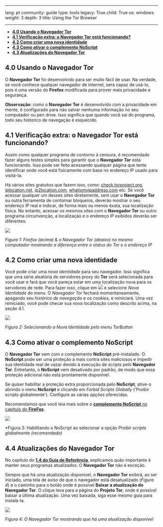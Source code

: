 

---

lang: pt
community: guide
type: tools
legacy: True
child: True
os: windows
weight: 3
depth: 3
title: Using the Tor Browser

---

- [**4.0 Usando o Navegador Tor**](#4.0)
- [**4.1 Verificação extra: o Navegador Tor está funcionando?**](#4.1)
- [**4.2 Como criar uma nova identidade**](#4.2)
- [**4.3 Como ativar o complemento NoScript**](#4.3)
- [**4.3 Atualizações do Navegador Tor**](#4.3)


<a name="4.0"></a>
## 4.0 Usando o Navegador Tor ##

O **Navegador Tor** foi desenvolvido para ser muito fácil de usar. Na verdade, se você conhece qualquer navegador de internet, será capaz de usá-lo, pois é uma versão do **Firefox** modificada para prover mais privacidade e segurança.

**Observação**: como o **Navegador Tor** é desenvolvido com a privacidade em mente, é configurado para não salvar nenhuma informação no seu computador ou pen drive. Isso significa que quando você sai do programa, todo seu histórico de navegação é esquecido.


<a name="4.1"></a>
## 4.1 Verificação extra: o Navegador Tor está funcionando? ##

Assim como qualquer programa de contorno à censura, é recomendado fazer alguns testes simples para garantir que o **Navegador Tor** está funcionando. Isso pode ser feito acessando qualquer página que tente identificar onde você está fisicamente com base no endereço IP usado para visitá-la.

Há vários sites gratuitos que fazem isso, como: [check.torproject.org](https://check.torproject.org), [iplocation.net](http://www.iplocation.net/), [ip2location.com](http://www.ip2location.com/), [whatismyipaddress.com](http://whatismyipaddress.com/) etc. Se você acessar qualquer um desses sites diretamente, sem usar o **Navegador Tor** ou outra ferramenta de contornar bloqueios, deverão mostrar o seu endereço IP real e indicar, de forma mais ou menos exata, sua localização física. No entanto, acessar os mesmos sites com o **Navegador Tor** ou outro programa circunvenção, a localização e o endereço IP exibidos deverão ser diferentes.

![](/sbox/screen/tor-pt/031.png)

*Figura 1: Firefox (acima) & o Navegador Tor (abaixo) no mesmo computador mostrando a diferença entre o status do Tor e o endereço IP*


<a name="4.2"></a>
## 4.2 Como criar uma nova identidade ##

Você pode criar uma *nova identidade* para seu navegador. Isso significa que uma série aleatória de servidores proxy do **Tor** será selecionada para você usar e fará que você pareça estar em uma localização nova para os servidores de rede. Para fazer isso, clique em ![](/sbox/screen/tor-pt/022.png) e selecione *Nova Identidade* do menu. O *Navegador Tor* fechará momentaneamente, apagando seu *histórico de navegação* e os *cookies*, e reiniciará. Uma vez reiniciado, você pode checar sua nova localização como descrito acima, na seção 4.1.

![](/sbox/screen/tor-pt/032.png)

*Figura 2: Selecionando a Nova Identidade pelo menu TorButton*


<a name="4.3"></a>
## 4.3 Como ativar o complemento NoScript ##

O **Navegador Tor** vem com o complemento **NoScript** pré-instalado. O **NoScript** pode ser uma proteção a mais contra sites maliciosos e impedir sua identidade real de vazar devido à execução de scripts pelo **Navegador Tor**. Entretanto, o **NoScript** vem desativado por padrão, de modo que essa proteção adicional não está prontamente disponível.

Se quiser habilitar a proteção extra proporcionada pelo **NoScript**, ative-o abrindo o menu **NoScript** e clicando em *Forbid Scripts Globally* ('Proibir scripts globalmente'). Configure as várias *opções* oferecidas.

Recomendamos que você leia mais sobre o [**complemento NoScript** no capítulo do **FireFox**](/pt/firefox_noscript). 

![](/sbox/screen/tor-pt/033.png)

*Figura 3: Habilitando o NoScript ao selecionar a opção *Proibir scripts globalmente (recomendado)*


<a name="4.4"></a>
## 4.4 Atualizações do Navegador Tor ##

No capítulo do **[1.4 do Guia de Referência](/pt/chapter_1_4)**, explicamos quão importante é manter seus programas atualizados. O **Navegador Tor** não é exceção.

Sempre que há uma atualização disponível, o **Navegador Tor** exibirá, ao ser iniciado, uma tela de aviso de que o navegador está desatualizado (*Figura 4*) e o caminho para o botão onde é possível **Baixar a atualização do Navegador Tor**. O clique leva para a página do **Projeto Tor**, onde é possível baixar a última atualização. Uma vez baixada, siga esse mesmo guia para instalá-la.

![](/sbox/screen/tor-pt/034.png)

*Figura 4: O Navegador Tor mostrando que há uma atualização disponível*


